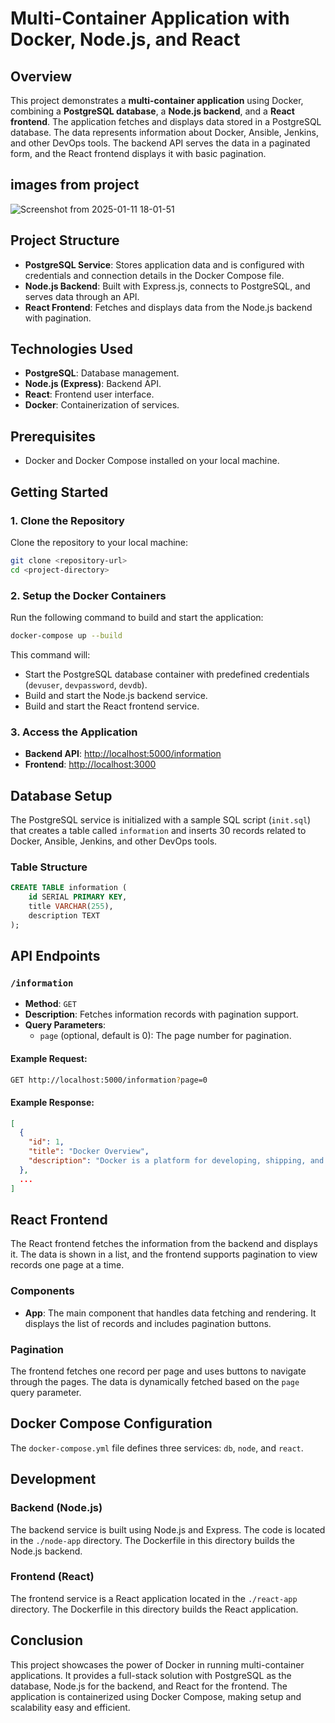 # Multi-Container Application with Docker, Node.js, and React

## Overview


This project demonstrates a **multi-container application** using Docker, combining a **PostgreSQL database**, a **Node.js backend**, and a **React frontend**. The application fetches and displays data stored in a PostgreSQL database. The data represents information about Docker, Ansible, Jenkins, and other DevOps tools. The backend API serves the data in a paginated form, and the React frontend displays it with basic pagination.

## images from project
![Screenshot from 2025-01-11 18-01-51](https://github.com/user-attachments/assets/cf24e135-dfa3-4f5e-8365-54da8c5e3b04)


## Project Structure

- **PostgreSQL Service**: Stores application data and is configured with credentials and connection details in the Docker Compose file.
- **Node.js Backend**: Built with Express.js, connects to PostgreSQL, and serves data through an API.
- **React Frontend**: Fetches and displays data from the Node.js backend with pagination.

## Technologies Used

- **PostgreSQL**: Database management.
- **Node.js (Express)**: Backend API.
- **React**: Frontend user interface.
- **Docker**: Containerization of services.

## Prerequisites

- Docker and Docker Compose installed on your local machine.

## Getting Started

### 1. Clone the Repository

Clone the repository to your local machine:

```bash
git clone <repository-url>
cd <project-directory>

```

### 2. Setup the Docker Containers

Run the following command to build and start the application:

```bash
docker-compose up --build
```

This command will:

- Start the PostgreSQL database container with predefined credentials (`devuser`, `devpassword`, `devdb`).
- Build and start the Node.js backend service.
- Build and start the React frontend service.

### 3. Access the Application

- **Backend API**: [http://localhost:5000/information](http://localhost:5000/information)
- **Frontend**: [http://localhost:3000](http://localhost:3000)

## Database Setup

The PostgreSQL service is initialized with a sample SQL script (`init.sql`) that creates a table called `information` and inserts 30 records related to Docker, Ansible, Jenkins, and other DevOps tools.

### Table Structure

```sql
CREATE TABLE information (
    id SERIAL PRIMARY KEY,
    title VARCHAR(255),
    description TEXT
);
```

## API Endpoints

### `/information`
- **Method**: `GET`
- **Description**: Fetches information records with pagination support.
- **Query Parameters**:
  - `page` (optional, default is 0): The page number for pagination.

#### Example Request:

```bash
GET http://localhost:5000/information?page=0
```

#### Example Response:

```json
[
  {
    "id": 1,
    "title": "Docker Overview",
    "description": "Docker is a platform for developing, shipping, and running applications."
  },
  ...
]
```

## React Frontend

The React frontend fetches the information from the backend and displays it. The data is shown in a list, and the frontend supports pagination to view records one page at a time.

### Components

- **App**: The main component that handles data fetching and rendering. It displays the list of records and includes pagination buttons.

### Pagination

The frontend fetches one record per page and uses buttons to navigate through the pages. The data is dynamically fetched based on the `page` query parameter.

## Docker Compose Configuration

The `docker-compose.yml` file defines three services: `db`, `node`, and `react`.

## Development

### Backend (Node.js)

The backend service is built using Node.js and Express. The code is located in the `./node-app` directory. The Dockerfile in this directory builds the Node.js backend.

### Frontend (React)

The frontend service is a React application located in the `./react-app` directory. The Dockerfile in this directory builds the React application.

## Conclusion

This project showcases the power of Docker in running multi-container applications. It provides a full-stack solution with PostgreSQL as the database, Node.js for the backend, and React for the frontend. The application is containerized using Docker Compose, making setup and scalability easy and efficient.

```

